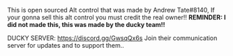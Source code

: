 This is open sourced Alt control that was made by Andrew Tate#8140, If your gonna sell this alt control you must credit the real owner!!
**REMINDER: I did not made this, this was made by the ducky team!!**

DUCKY SERVER: https://discord.gg/GwsqQx6s
Join their communication server for updates and to support them..
